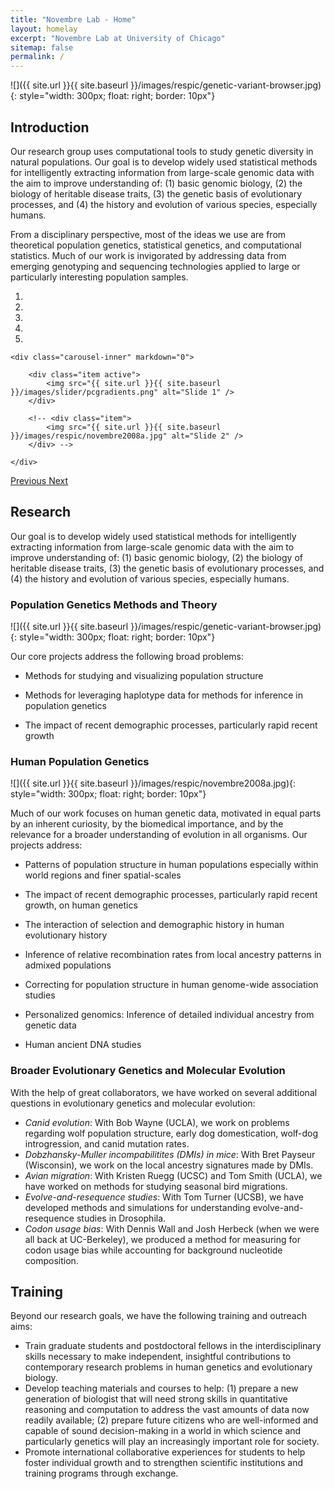 ```yaml
---
title: "Novembre Lab - Home"
layout: homelay
excerpt: "Novembre Lab at University of Chicago"
sitemap: false
permalink: /
---
```


   ![]({{ site.url }}{{ site.baseurl }}/images/respic/genetic-variant-browser.jpg){: style="width: 300px; float: right; border: 10px"}

## Introduction

Our research group uses computational tools to study genetic diversity in natural populations.  Our goal is to develop widely used statistical methods for intelligently extracting information from large-scale genomic data with the aim to improve understanding of: (1) basic genomic biology, (2) the biology of heritable disease traits, (3) the genetic basis of evolutionary processes, and (4) the history and evolution of various species, especially humans.

From a disciplinary perspective, most of the ideas we use are from theoretical population genetics, statistical genetics, and computational statistics.  Much of our work is invigorated by addressing data from emerging genotyping and sequencing technologies applied to large or particularly interesting population samples.


<div markdown="0" id="carousel" class="carousel slide" data-ride="carousel" data-interval="5000" data-pause="hover" >
    <ol class="carousel-indicators">
        <li data-target="#carousel" data-slide-to="0" class="active"></li>
        <li data-target="#carousel" data-slide-to="1"></li>
        <li data-target="#carousel" data-slide-to="2"></li>
        <li data-target="#carousel" data-slide-to="3"></li>
        <li data-target="#carousel" data-slide-to="4"></li>
    </ol>

    <div class="carousel-inner" markdown="0">

        <div class="item active">
            <img src="{{ site.url }}{{ site.baseurl }}/images/slider/pcgradients.png" alt="Slide 1" />
        </div>

        <!-- <div class="item">
            <img src="{{ site.url }}{{ site.baseurl }}/images/respic/novembre2008a.jpg" alt="Slide 2" />
        </div> -->

    </div>
  <a class="left carousel-control" href="#carousel" role="button" data-slide="prev">
    <span class="glyphicon glyphicon-chevron-left" aria-hidden="true"></span>
    <span class="sr-only">Previous</span>
  </a>
  <a class="right carousel-control" href="#carousel" role="button" data-slide="next">
    <span class="glyphicon glyphicon-chevron-right" aria-hidden="true"></span>
    <span class="sr-only">Next</span>
  </a>
</div>

## Research

Our goal is to develop widely used statistical methods for intelligently extracting information from large-scale genomic data with the aim to improve understanding of: (1) basic genomic biology, (2) the biology of heritable disease traits, (3) the genetic basis of evolutionary processes, and (4) the history and evolution of various species, especially humans.


### Population Genetics Methods and Theory

![]({{ site.url }}{{ site.baseurl }}/images/respic/genetic-variant-browser.jpg){: style="width: 300px; float: right; border: 10px"}


Our core projects address the following broad problems:

  * Methods for studying and visualizing population structure

  * Methods for leveraging haplotype data for methods for inference in population genetics

  * The impact of recent demographic processes, particularly rapid recent growth


### Human Population Genetics

![]({{ site.url }}{{ site.baseurl }}/images/respic/novembre2008a.jpg){: style="width: 300px; float: right; border: 10px"}


Much of our work focuses on human genetic data, motivated in equal parts by an inherent curiosity, by the biomedical importance, and by the relevance for a broader understanding of evolution in all organisms. Our projects address:

 * Patterns of population structure in human populations especially within world regions and finer spatial-scales

 * The impact of recent demographic processes, particularly rapid recent growth, on human genetics

 * The interaction of selection and demographic history in human evolutionary history

 * Inference of relative recombination rates from local ancestry patterns in admixed populations

 * Correcting for population structure in human genome-wide association studies

 * Personalized genomics: Inference of detailed individual ancestry from genetic data

 * Human ancient DNA studies


### Broader Evolutionary Genetics and Molecular Evolution

With the help of great collaborators, we have worked on several additional questions in evolutionary genetics and molecular evolution:

 * *Canid evolution*: With Bob Wayne (UCLA), we work on problems regarding wolf population structure, early dog domestication, wolf-dog introgression, and canid mutation rates.
 * *Dobzhansky-Muller incompabilitites (DMIs) in mice*: With Bret Payseur (Wisconsin), we work on the local ancestry signatures made by DMIs.
 * *Avian migration*: With Kristen Ruegg (UCSC) and Tom Smith (UCLA), we have worked on methods for studying seasonal bird migrations.
 * *Evolve-and-resequence studies*: With Tom Turner (UCSB), we have developed methods and simulations for understanding evolve-and-resequence studies in Drosophila.  
 * *Codon usage bias*: With Dennis Wall and Josh Herbeck (when we were all back at UC-Berkeley), we produced a method for measuring for codon usage bias while accounting for background nucleotide composition.

## Training

Beyond our research goals, we have the following training and outreach aims:

  * Train graduate students and postdoctoral fellows in the interdisciplinary skills necessary to make independent, insightful contributions to contemporary research problems in human genetics and evolutionary biology.
  * Develop teaching materials and courses to help: (1) prepare a new generation of biologist that will need strong skills in quantitative reasoning and computation to address the vast amounts of data now readily available; (2) prepare future citizens who are well-informed and capable of sound decision-making in a world in which science and particularly genetics will play an increasingly important role for society.
  * Promote international collaborative experiences for students to help foster individual growth and to strengthen scientific institutions and training programs through exchange.
